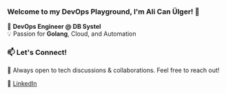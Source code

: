 ### Welcome to my DevOps Playground, I'm Ali Can Ülger! 👋

🚀 **DevOps Engineer @ DB Systel**  
💡 Passion for **Golang**, Cloud, and Automation


### 📫 Let's Connect!
💬 Always open to tech discussions & collaborations. Feel free to reach out!

🔗 [LinkedIn](https://www.linkedin.com/in/alican-uelger)
